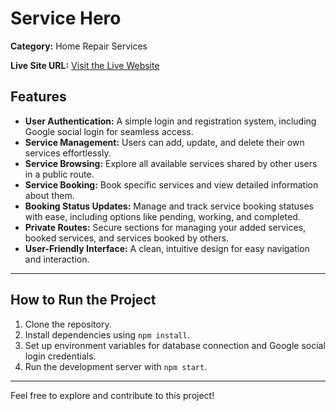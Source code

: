 # Service Hero

**Category:** Home Repair Services

**Live Site URL:** [Visit the Live Website](https://service-hero-c6742.web.app/)

## Features

- **User Authentication:** A simple login and registration system, including Google social login for seamless access.
- **Service Management:** Users can add, update, and delete their own services effortlessly.
- **Service Browsing:** Explore all available services shared by other users in a public route.
- **Service Booking:** Book specific services and view detailed information about them.
- **Booking Status Updates:** Manage and track service booking statuses with ease, including options like pending, working, and completed.
- **Private Routes:** Secure sections for managing your added services, booked services, and services booked by others.
- **User-Friendly Interface:** A clean, intuitive design for easy navigation and interaction.

---

## How to Run the Project

1. Clone the repository.
2. Install dependencies using `npm install`.
3. Set up environment variables for database connection and Google social login credentials.
4. Run the development server with `npm start`.

---

Feel free to explore and contribute to this project!
